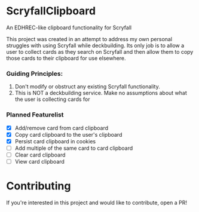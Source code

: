 # ScryfallClipboard

An EDHREC-like clipboard functionality for Scryfall

This project was created in an attempt to address my own personal struggles with using Scryfall while deckbuilding. Its only job is to allow a user to collect cards as they search on Scryfall and then allow them to copy those cards to their clipboard for use elsewhere.

### Guiding Principles:

1. Don't modify or obstruct any existing Scryfall functionality.
2. This is NOT a deckbuilding service. Make no assumptions about what the user is collecting cards for

### Planned Featurelist

- [x] Add/remove card from card clipboard
- [x] Copy card clipboard to the user's clipboard
- [x] Persist card clipboard in cookies
- [ ] Add multiple of the same card to card clipboard
- [ ] Clear card clipboard
- [ ] View card clipboard

# Contributing

If you're interested in this project and would like to contribute, open a PR!
